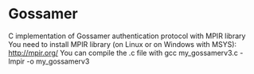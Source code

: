 # Gossamer
C implementation of Gossamer authentication protocol with MPIR library
You need to install MPIR library (on Linux or on Windows with MSYS): http://mpir.org/
You can compile the .c file with gcc my_gossamerv3.c -lmpir -o my_gossamerv3
